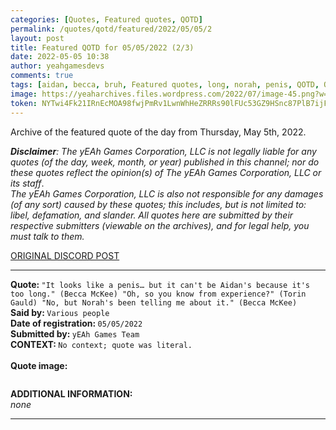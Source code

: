 ```yaml
---
categories: [Quotes, Featured quotes, QOTD]
permalink: /quotes/qotd/featured/2022/05/05/2
layout: post
title: Featured QOTD for 05/05/2022 (2/3)
date: 2022-05-05 10:38
author: yeahgamesdevs
comments: true
tags: [aidan, becca, bruh, Featured quotes, long, norah, penis, QOTD, Quotes, torin]
image: https://yeaharchives.files.wordpress.com/2022/07/image-45.png?w=508
token: NYTwi4Fk21IRnEcMOA98fwjPmRv1LwnWhHeZRRRs90lFUc53GZ9HSnc87PlB7ijFOR2TCzEHVv2PsCphvyiLVQeEVenC93SzJCziprW5a47LsEzJnXvRFUqjTPWlDW90QpKPoSvPYA01
---
```

<!-- wp:paragraph -->
<p>Archive of the featured quote of the day from Thursday, May 5th, 2022. </p>
<!-- /wp:paragraph -->

<!-- wp:paragraph -->
<p><em><strong>Disclaimer</strong>: The yEAh Games Corporation, LLC is not legally liable for any quotes (of the day, week, month, or year) published in this channel; nor do these quotes reflect the opinion(s) of The yEAh Games Corporation, LLC or its staff</em>.<br><em>The yEAh Games Corporation, LLC is also not responsible for any damages (of any sort) caused by these quotes; this includes, but is not limited to: libel, defamation, and slander. All quotes here are submitted by their respective submitters (viewable on the archives), and for legal help, you must talk to them.</em><br><a href="https://cdn.discordapp.com/attachments/958100064079839303/964566123628609628/unknown.png"></a></p>
<!-- /wp:paragraph -->

<!-- wp:buttons {"layout":{"type":"flex","justifyContent":"left"}} -->
<div class="wp-block-buttons"><!-- wp:button {"textColor":"vivid-cyan-blue","align":"center","style":{"border":{"radius":"18px"}},"className":"is-style-fill"} -->
<div class="wp-block-button aligncenter is-style-fill"><a class="wp-block-button__link has-vivid-cyan-blue-color has-text-color wp-element-button" href="https://discord.com/channels/887052880782176266/958100064079839303/971879041823031356" style="border-radius:18px;">ORIGINAL DISCORD POST</a></div>
<!-- /wp:button --></div>
<!-- /wp:buttons -->

<!-- wp:separator {"align":"center","className":"is-style-wide"} -->
<hr class="wp-block-separator aligncenter has-alpha-channel-opacity is-style-wide" />
<!-- /wp:separator -->

<!-- wp:paragraph -->
<p><strong>Quote: </strong><code>"It looks like a penis… but it can't be Aidan's because it's too long." (Becca McKee) "Oh, so you know from experience?" (Torin Gauld) "No, but Norah's been telling me about it." (Becca McKee)</code><br><strong>Said by: </strong><code>Various people</code><br><strong>Date of registration: </strong><code>05/05/2022</code> <br><strong>Submitted by: </strong><code>yEAh Games Team</code><br><strong>CONTEXT: </strong><code>No context; quote was literal.<br></code><br><strong>Quote image:</strong></p>
<!-- /wp:paragraph -->

<!-- wp:image {"id":866,"sizeSlug":"large","linkDestination":"none"} -->
<figure class="wp-block-image size-large"><img src="https://yeaharchives.files.wordpress.com/2022/07/image-45.png?w=508" alt="" class="wp-image-866" /></figure>
<!-- /wp:image -->

<!-- wp:paragraph -->
<p><strong>ADDITIONAL INFORMATION:</strong><br><em>none</em></p>
<!-- /wp:paragraph -->

<!-- wp:separator {"className":"is-style-wide"} -->
<hr class="wp-block-separator has-alpha-channel-opacity is-style-wide" />
<!-- /wp:separator -->
